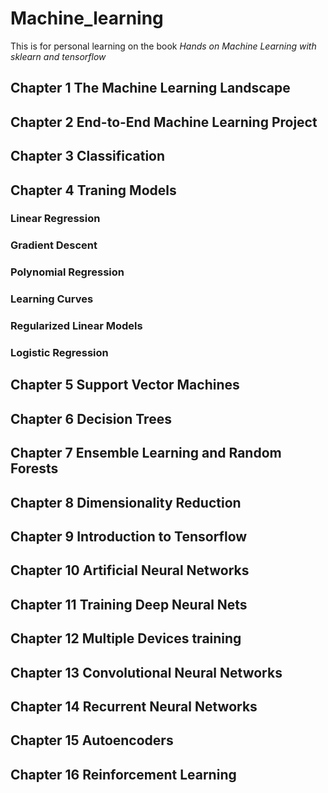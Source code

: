 # Machine_learning
This is for personal learning on the book *Hands on Machine Learning with sklearn and tensorflow*
## Chapter 1 The Machine Learning Landscape

## Chapter 2 End-to-End Machine Learning Project

## Chapter 3 Classification

## Chapter 4 Traning Models

### Linear Regression
### Gradient Descent
### Polynomial Regression
### Learning Curves
### Regularized Linear Models
### Logistic Regression
## Chapter 5 Support Vector Machines

## Chapter 6 Decision Trees

## Chapter 7 Ensemble Learning and Random Forests

## Chapter 8 Dimensionality Reduction

## Chapter 9 Introduction to Tensorflow

## Chapter 10 Artificial Neural Networks

## Chapter 11 Training Deep Neural Nets

## Chapter 12 Multiple Devices training
## Chapter 13 Convolutional Neural Networks
## Chapter 14 Recurrent Neural Networks
## Chapter 15 Autoencoders
## Chapter 16 Reinforcement Learning
